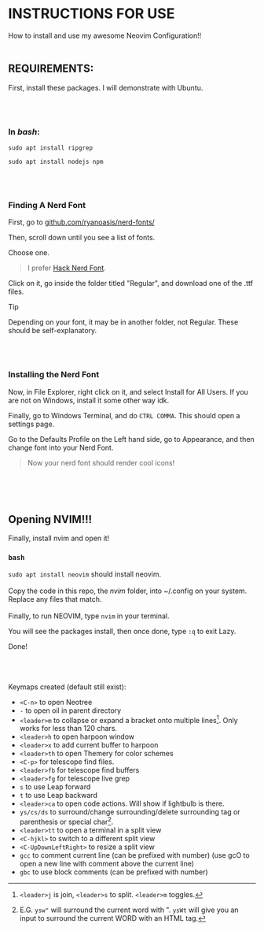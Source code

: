 # INSTRUCTIONS FOR USE 

How to install and use my awesome Neovim Configuration!!
<br><br>

## REQUIREMENTS:



First, install these packages. I will demonstrate with Ubuntu.


<br><br>

### In _bash_:

`sudo apt install ripgrep`

`sudo apt install nodejs npm`


<br><br>
### Finding A Nerd Font

First, go to [github.com/ryanoasis/nerd-fonts/](https://github.com/ryanoasis/nerd-fonts)

Then, scroll down until you see a list of fonts. 

Choose one.

> I prefer [Hack Nerd Font](https://github.com/ryanoasis/nerd-fonts/blob/master/patched-fonts/Hack).

Click on it, go inside the folder titled "Regular", and download one of the .ttf files.

> [!TIP]
> Depending on your font, it may be in another folder, not Regular. These should be self-explanatory.

<br><br>
### Installing the Nerd Font

Now, in File Explorer, right click on it, and select Install for All Users. If you are not on Windows, install it some other way idk.


Finally, go to Windows Terminal, and do `CTRL COMMA`. This should open a settings page.


Go to the Defaults Profile on the Left hand side, go to Appearance, and then change font into your Nerd Font.


> Now your nerd font should render cool icons!

<br><br><br>
## Opening NVIM!!!

Finally, install nvim and open it!

### `bash`

`sudo apt install neovim` should install neovim. 
<br><br>
Copy the code in this repo, the _nvim_ folder, into ~/.config on your system.
Replace any files that match.
<br><br>
Finally, to run NEOVIM, type `nvim` in your terminal.

You will see the packages install, then once done, type `:q` to exit Lazy.


Done!

<br><br><br>
Keymaps created (default still exist): 


- `<C-n>` to open Neotree
- `-` to open oil in parent directory
- `<leader>m` to collapse or expand a bracket onto multiple lines[^1]. Only works for less than 120 chars.
- `<leader>h` to open harpoon window
- `<leader>x` to add current buffer to harpoon
- `<leader>th` to open Themery for color schemes
- `<C-p>` for telescope find files.
- `<leader>fb` for telescope find buffers
- `<leader>fg` for telescope live grep
- `s` to use Leap forward
- `t` to use Leap backward
- `<leader>ca` to open code actions. Will show if lightbulb is there.
- `ys/cs/ds` to surround/change surrounding/delete surrounding tag or parenthesis or special char[^2].
- `<leader>tt` to open a terminal in a split view
- `<C-hjkl>` to switch to a different split view
- `<C-UpDownLeftRight>` to resize a split view
- `gcc` to comment current line (can be prefixed with number) (use gcO to open a new line with comment above the current line)
- `gbc` to use block comments (can be prefixed with number)

[^1]: `<leader>j` is join, `<leader>s` to split. `<leader>m` toggles.
[^2]: E.G. `ysw"` will surround the current word with ". 
  `ysWt` will give you an input to surround the current WORD with an HTML tag.

